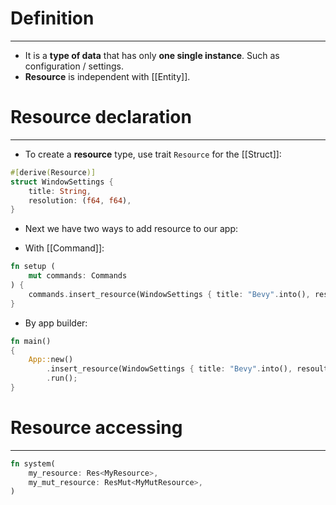 # Definition
---
- It is a **type of data** that has only **one single instance**. Such as configuration / settings. 
- **Resource** is independent with [[Entity]].

# Resource declaration
---
- To create a **resource** type, use trait `Resource` for the [[Struct]]:
```rust
#[derive(Resource)]
struct WindowSettings {
	title: String,
	resolution: (f64, f64),
}
```

- Next we have two ways to add resource to our app:

- With [[Command]]:
```rust
fn setup (
	mut commands: Commands
) {
	commands.insert_resource(WindowSettings { title: "Bevy".into(), resoultion: (500., 300.)});
}
```

- By app builder:
```rust
fn main()
{
	App::new()
		.insert_resource(WindowSettings { title: "Bevy".into(), resoultion: (500., 300.)})
		.run();
}
```

# Resource accessing
---
```rust
fn system(
	my_resource: Res<MyResource>,
	my_mut_resource: ResMut<MyMutResource>,
)
```